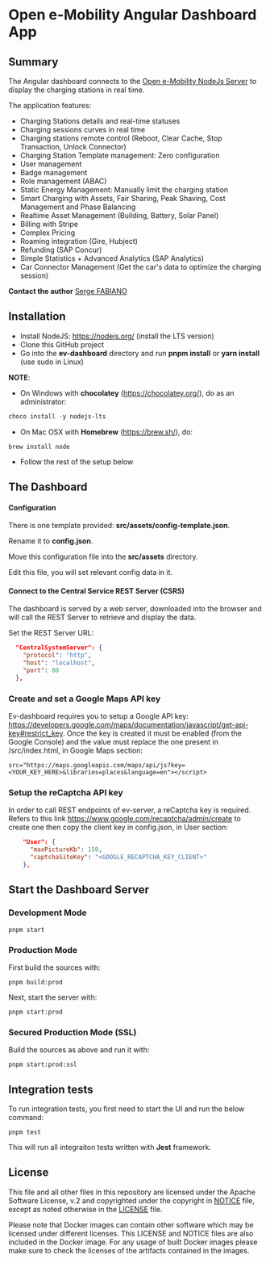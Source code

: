 # Open e-Mobility Angular Dashboard App

## Summary

The Angular dashboard connects to the [Open e-Mobility NodeJs Server](https://github.com/sap-labs-france/ev-server) to display the charging stations in real time.

The application features:

* Charging Stations details and real-time statuses
* Charging sessions curves in real time
* Charging stations remote control (Reboot, Clear Cache, Stop Transaction, Unlock Connector)
* Charging Station Template management: Zero configuration
* User management
* Badge management
* Role management (ABAC)
* Static Energy Management: Manually limit the charging station
* Smart Charging with Assets, Fair Sharing, Peak Shaving, Cost Management and Phase Balancing
* Realtime Asset Management (Building, Battery, Solar Panel)
* Billing with Stripe
* Complex Pricing
* Roaming integration (Gire, Hubject)
* Refunding (SAP Concur)
* Simple Statistics + Advanced Analytics (SAP Analytics)
* Car Connector Management (Get the car's data to optimize the charging session)

**Contact the author** <a href="https://www.linkedin.com/in/serge-fabiano-a420a218/" target="_blank">Serge FABIANO</a>

## Installation

* Install NodeJS: https://nodejs.org/ (install the LTS version)
* Clone this GitHub project
* Go into the **ev-dashboard** directory and run **pnpm install** or **yarn install** (use sudo in Linux)

**NOTE**:

* On Windows with **chocolatey** (https://chocolatey.org/), do as an administrator:

```powershell
choco install -y nodejs-lts
```

* On Mac OSX with **Homebrew** (https://brew.sh/), do:

```shell
brew install node
```

* Follow the rest of the setup below

## The Dashboard

#### Configuration

There is one template provided: **src/assets/config-template.json**.

Rename it to **config.json**.

Move this configuration file into the **src/assets** directory.

Edit this file, you will set relevant config data in it.

#### Connect to the Central Service REST Server (CSRS)

The dashboard is served by a web server, downloaded into the browser and will call the REST Server to retrieve and display the data.

Set the REST Server URL:

```json
  "CentralSystemServer": {
    "protocol": "http",
    "host": "localhost",
    "port": 80
  },
```

### Create and set a Google Maps API key
Ev-dashboard requires you to setup a Google API key: https://developers.google.com/maps/documentation/javascript/get-api-key#restrict_key.
Once the key is created it must be enabled (from the Google Console) and the value must replace the one present in /src/index.html, in Google Maps section:

	src="https://maps.googleapis.com/maps/api/js?key=<YOUR_KEY_HERE>&libraries=places&language=en"></script>

### Setup the reCaptcha API key
In order to call REST endpoints of ev-server, a reCaptcha key is required. Refers to this link https://www.google.com/recaptcha/admin/create to create one then copy the client key in config.json, in User section:

```json
	"User": {
	  "maxPictureKb": 150,
	  "captchaSiteKey": "<GOOGLE_RECAPTCHA_KEY_CLIENT>"
	},
```

## Start the Dashboard Server

### Development Mode

```shell
pnpm start
```

### Production Mode

First build the sources with:
```shell
pnpm build:prod
```

Next, start the server with:
```shell
pnpm start:prod
```

### Secured Production Mode (SSL)

Build the sources as above and run it with:
```shell
pnpm start:prod:ssl
```

## Integration tests

To run integration tests, you first need to start the UI and run the below command:
```shell
pnpm test
```

This will run all integraiton tests written with **Jest** framework.

## License

This file and all other files in this repository are licensed under the Apache Software License, v.2 and copyrighted under the copyright in [NOTICE](NOTICE) file, except as noted otherwise in the [LICENSE](LICENSE) file.

Please note that Docker images can contain other software which may be licensed under different licenses. This LICENSE and NOTICE files are also included in the Docker image. For any usage of built Docker images please make sure to check the licenses of the artifacts contained in the images.
